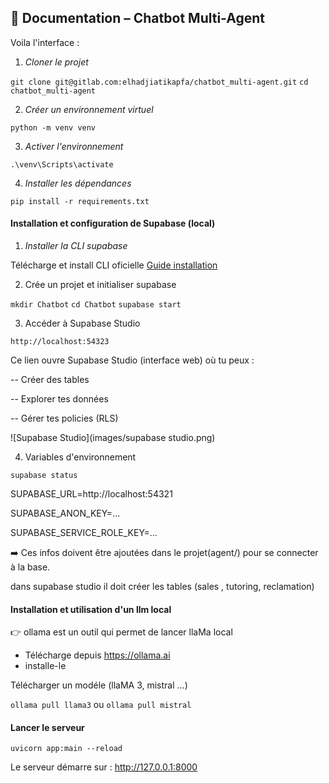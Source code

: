 ## **📘 Documentation – Chatbot Multi-Agent**
Voila l'interface :






1. _Cloner le projet_

`git clone git@gitlab.com:elhadjiatikapfa/chatbot_multi-agent.git`
`cd chatbot_multi-agent`

2. _Créer un environnement virtuel_

`python -m venv venv`

3. _Activer l'environnement_ 

`.\venv\Scripts\activate`

4. _Installer les dépendances_ 

`pip install -r requirements.txt`

#### Installation et configuration de Supabase (local)

1. _Installer la CLI supabase_

Télécharge et install CLI oficielle 
[Guide installation](https://supabase.com/docs/guides/local-development/cli/getting-started)


2. Crée un projet et initialiser supabase

`mkdir Chatbot`
`cd Chatbot`
`supabase start`

3. Accéder à Supabase Studio

`http://localhost:54323`

Ce lien ouvre Supabase Studio (interface web) où tu peux :

-- Créer des tables

-- Explorer tes données

-- Gérer tes policies (RLS)

![Supabase Studio](images/supabase studio.png)

4. Variables d'environnement

`supabase status`

SUPABASE_URL=http://localhost:54321

SUPABASE_ANON_KEY=...

SUPABASE_SERVICE_ROLE_KEY=...

➡️ Ces infos doivent être ajoutées dans le projet(agent/) pour se connecter à la base.

dans supabase studio il doit créer les tables (sales , tutoring, reclamation)

#### Installation et utilisation d'un llm local

👉 ollama est un outil qui permet de lancer llaMa local 
- Télécharge depuis https://ollama.ai
- installe-le

Télécharger un modéle (llaMA 3, mistral ...)

`ollama pull llama3` ou `ollama pull mistral`

#### Lancer le serveur

`uvicorn app:main --reload`

Le serveur démarre sur : http://127.0.0.1:8000



















